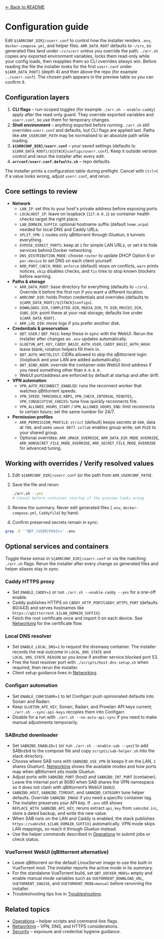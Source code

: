 [← Back to README](../README.md)

# Configuration guide

Edit `${ARRCONF_DIR}/userr.conf` to control how the installer renders `.env`, `docker-compose.yml`, and helper files. `ARR_DATA_ROOT` defaults to `~/srv`, so generated files land under `~/srv/arr` unless you override the path. `./arr.sh` copies any exported environment variables, locks them read-only while your config loads, then reapplies them so CLI overrides always win. Before reading the file the installer looks for the first `userr.conf` under `${ARR_DATA_ROOT}` (depth 4) and then above the repo (for example `../userr.conf`). The chosen path appears in the preview table so you can confirm it.

## Configuration layers

1. **CLI flags** – run-scoped toggles (for example `./arr.sh --enable-caddy`) apply after the read-only guard. They override exported variables and `userr.conf`, so use them for temporary changes.
2. **Shell environment** – anything exported before running `./arr.sh` still overrides `userr.conf` and defaults, but CLI flags are applied last. Paths like `ARR_USERCONF_PATH` may be normalised to an absolute path while loading.
3. **`${ARRCONF_DIR}/userr.conf`** – your saved settings (defaults to `${ARR_DATA_ROOT}/${STACK}configs/userr.conf`). Keep it outside version control and rerun the installer after every edit.
4. **`arrconf/userr.conf.defaults.sh`** – repo defaults.

The installer prints a configuration table during preflight. Cancel with `Ctrl+C` if a value looks wrong, adjust `userr.conf`, and rerun.

## Core settings to review

- **Network**
  - `LAN_IP`: set this to your host's private address before exposing ports.
  - `LOCALHOST_IP`: leave on loopback (`127.0.0.1`) so container health checks target the right place.
  - `LAN_DOMAIN_SUFFIX`: optional hostname suffix (default `home.arpa`) needed for local DNS and Caddy URLs.
  - `SPLIT_VPN`: `1` routes only qBittorrent through Gluetun; `0` tunnels everything.
  - `EXPOSE_DIRECT_PORTS`: keep at `1` for simple LAN URLs, or set `0` to hide services behind Docker networking.
  - `DNS_DISTRIBUTION_MODE`: choose `router` to update DHCP Option 6 or `per-device` to set DNS on each client yourself.
  - `ARR_PORT_CHECK_MODE`: `enforce` (default) stops on conflicts, `warn` prints notices, `skip` disables checks, and `fix` tries to stop known blockers before warning.
- **Paths & storage**
  - `ARR_DATA_ROOT`: base directory for everything (defaults to `~/srv`). Override it before the first run if you want a different location.
  - `ARRCONF_DIR`: holds Proton credentials and overrides (defaults to `${ARR_DATA_ROOT}/${STACK}configs`).
  - `DOWNLOADS_DIR`, `COMPLETED_DIR`, `MEDIA_DIR`, `TV_DIR`, `MOVIES_DIR`, `SUBS_DIR`: point these at your real storage; defaults live under `${ARR_DATA_ROOT}`.
  - `ARR_LOG_DIR`: move logs if you prefer another disk.
- **Credentials & preservation**
  - `QBT_USER` / `QBT_PASS`: keep these in sync with the WebUI. Rerun the installer after changes so `.env` updates automatically.
  - `GLUETUN_API_KEY`, `CADDY_BASIC_AUTH_USER`, `CADDY_BASIC_AUTH_HASH`: leave blank; rotation helpers fill them in.
  - `QBT_AUTH_WHITELIST`: CIDRs allowed to skip the qBittorrent login (loopback and your LAN are added automatically).
  - `QBT_BIND_ADDR`: override the container-side WebUI bind address if you need something other than `0.0.0.0`.
  - WebUI port/address are enforced by default at startup and after drift.
- **VPN automation**
  - `VPN_AUTO_RECONNECT_ENABLED`: runs the reconnect worker that watches qBittorrent speeds.
  - `VPN_SPEED_THRESHOLD_KBPS`, `VPN_CHECK_INTERVAL_MINUTES`, `VPN_CONSECUTIVE_CHECKS`: tune how quickly reconnects fire.
  - `VPN_ALLOWED_HOURS_START` / `VPN_ALLOWED_HOURS_END`: limit reconnects to certain hours; set the same number for 24/7.
- **Permission profiles**
  - `ARR_PERMISSION_PROFILE`: `strict` (default) keeps secrets at `600`, data at `700`, and uses `umask 0077`. `collab` enables group write; set `PGID` to your shared group.
  - Optional overrides: `ARR_UMASK_OVERRIDE`, `ARR_DATA_DIR_MODE_OVERRIDE`, `ARR_NONSECRET_FILE_MODE_OVERRIDE`, `ARR_SECRET_FILE_MODE_OVERRIDE` for advanced tuning.

## Working with overrides / Verify resolved values

1. Edit `${ARRCONF_DIR}/userr.conf` (or the path from `ARR_USERCONF_PATH`).
2. Save the file and rerun:
   ```bash
   ./arr.sh --yes
   # Cancel before container startup if the preview looks wrong.
   ```

3. Review the summary. Never edit generated files (`.env`, `docker-compose.yml`, `Caddyfile`) by hand.
4. Confirm preserved secrets remain in sync:
  ```bash
  grep -E '^QBT_(USER|PASS)=' .env
  ```

## Optional services and containers

Toggle these extras in `${ARRCONF_DIR}/userr.conf` or via the matching `./arr.sh` flags. Rerun the installer after every change so generated files and helper aliases stay in sync.

### Caddy HTTPS proxy
- Set `ENABLE_CADDY=1` or run `./arr.sh --enable-caddy --yes` for a one-off enable.
- Caddy publishes HTTPS on `CADDY_HTTP_PORT`/`CADDY_HTTPS_PORT` (defaults 80/443) and serves hostnames like `https://qbittorrent.${LAN_DOMAIN_SUFFIX}`.
- Fetch the root certificate once and import it on each device. See [Networking](networking.md#local-https-via-caddy-optional) for the certificate flow.

### Local DNS resolver
- Set `ENABLE_LOCAL_DNS=1` to request the dnsmasq container. The installer records the real outcome in `LOCAL_DNS_STATE` and `LOCAL_DNS_STATE_REASON` so you know if another service blocked port 53.
- Free the host resolver port with `./scripts/host-dns-setup.sh` when required, then rerun the installer.
- Client setup guidance lives in [Networking](networking.md#local-dns-optional).

### Configarr automation
- Set `ENABLE_CONFIGARR=1` to let Configarr push opinionated defaults into Sonarr and Radarr.
- Keep `GLUETUN_API_KEY`, Sonarr, Radarr, and Prowlarr API keys current; `./arr.sh --sync-api-keys` recopies them into Configarr.
- Disable for a run with `./arr.sh --no-auto-api-sync` if you need to make manual adjustments temporarily.

### SABnzbd downloader
- Set `SABNZBD_ENABLED=1` (or run `./arr.sh --enable-sab --yes`) to add SABnzbd to the compose file and copy `scripts/sab-helper.sh` into the stack directory.
- Choose where SAB runs with `SABNZBD_USE_VPN` (`0` keeps it on the LAN, `1` shares Gluetun). [Networking](networking.md#sabnzbd-network-placements) shows the available modes and how ports map when qBittorrent sits inside Gluetun.
- Adjust ports with `SABNZBD_PORT` (host) and `SABNZBD_INT_PORT` (container). Leave the internal port at 8080 when SAB shares the VPN namespace so it does not clash with qBittorrent’s WebUI (`8082`).
- `SABNZBD_HOST`, `SABNZBD_TIMEOUT`, and `SABNZBD_CATEGORY` tune helper defaults. Override `SABNZBD_IMAGE` if you need a specific container tag.
- The installer preserves your API key. If `.env` still shows `REPLACE_WITH_SABNZBD_API_KEY`, reruns extract `api_key` from `sabnzbd.ini`, store a dated backup, and write the new value.
- When SAB runs on the LAN and Caddy is enabled, the stack publishes `https://sabnzbd.${LAN_DOMAIN_SUFFIX}` automatically. VPN mode skips LAN mappings, so reach it through Gluetun instead.
- Use the helper commands described in [Operations](operations.md#sabnzbd-helper) to submit jobs or check status.

### VueTorrent WebUI (qBittorrent alternative)
- Leave qBittorrent on the default LinuxServer image to use the built-in VueTorrent mod. The installer reports the active mode in its summary.
- For the standalone VueTorrent build, set `QBT_DOCKER_MODS=` empty and enable manual mode variables such as `VUETORRENT_DOWNLOAD_URL`, `VUETORRENT_SHA256`, and `VUETORRENT_MODE=manual` before rerunning the installer.
- Troubleshooting tips live in [Troubleshooting](troubleshooting.md#vuetorrent-shows-http-500-or-blank-page).

## Related topics
- [Operations](operations.md) – helper scripts and command-line flags.
- [Networking](networking.md) – VPN, DNS, and HTTPS considerations.
- [Security](security.md) – exposure and credential hygiene guidance.
